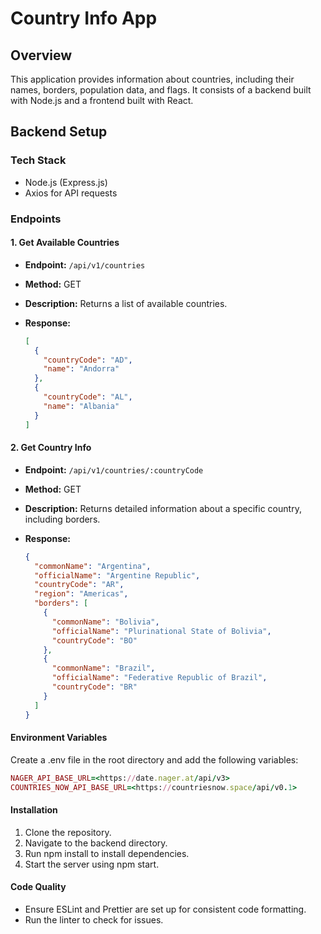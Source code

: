 # Country Info App

## Overview

This application provides information about countries, including their names, borders, population data, and flags. It consists of a backend built with Node.js and a frontend built with React.

## Backend Setup

### Tech Stack

- Node.js (Express.js)
- Axios for API requests

### Endpoints

#### 1. Get Available Countries

- **Endpoint:** `/api/v1/countries`
- **Method:** GET
- **Description:** Returns a list of available countries.
- **Response:**

  ```json
  [
    {
      "countryCode": "AD",
      "name": "Andorra"
    },
    {
      "countryCode": "AL",
      "name": "Albania"
    }
  ]
  ```

#### 2. Get Country Info

- **Endpoint:** `/api/v1/countries/:countryCode`
- **Method:** GET
- **Description:** Returns detailed information about a specific country, including borders.
- **Response:**

  ```json
  {
    "commonName": "Argentina",
    "officialName": "Argentine Republic",
    "countryCode": "AR",
    "region": "Americas",
    "borders": [
      {
        "commonName": "Bolivia",
        "officialName": "Plurinational State of Bolivia",
        "countryCode": "BO"
      },
      {
        "commonName": "Brazil",
        "officialName": "Federative Republic of Brazil",
        "countryCode": "BR"
      }
    ]
  }
  ```

#### Environment Variables

Create a .env file in the root directory and add the following variables:

```ruby
NAGER_API_BASE_URL=<https://date.nager.at/api/v3>
COUNTRIES_NOW_API_BASE_URL=<https://countriesnow.space/api/v0.1>
```

#### Installation

1. Clone the repository.
2. Navigate to the backend directory.
3. Run npm install to install dependencies.
4. Start the server using npm start.

#### Code Quality

- Ensure ESLint and Prettier are set up for consistent code formatting.
- Run the linter to check for issues.
